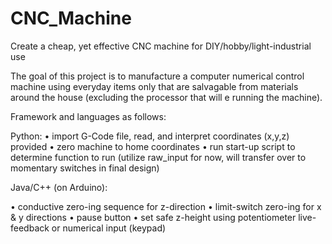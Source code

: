 # CNC_Machine
Create a cheap, yet effective CNC machine for DIY/hobby/light-industrial use

The goal of this project is to manufacture a computer numerical control machine using everyday items only that are salvagable from materials around the house (excluding the processor that will e running the machine).

Framework and languages as follows:

Python:
• import G-Code file, read, and interpret coordinates (x,y,z) provided
• zero machine to home coordinates
• run start-up script to determine function to run (utilize raw_input for now, will transfer over to momentary switches in final design)

Java/C++ (on Arduino):
<!--anticipate processing power of Arduino Uno to be sufficient for initial testing but further expansion will require RaspberryPi for processing-->
• conductive zero-ing sequence for z-direction
• limit-switch zero-ing for x & y directions
• pause button
• set safe z-height using potentiometer live-feedback or numerical input (keypad)
